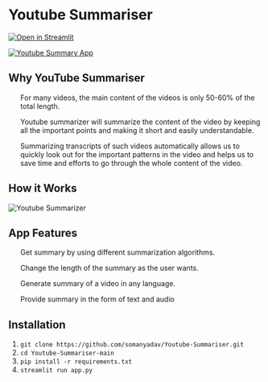# Youtube Summariser

[![Open in Streamlit](https://static.streamlit.io/badges/streamlit_badge_black_white.svg)](https://share.streamlit.io/somanyadav/youtube-summariser/main/app.py)

[![Youtube Summary App](https://github.com/somanyadav/Youtube-Summariser/blob/main/play.gif)](https://thumbs.gfycat.com/BeautifulTepidGermanwirehairedpointer-mobile.mp4)


## Why YouTube Summariser

<ul>For many videos, the main content of the videos is only 50-60% of the total length.</ul>

<ul>Youtube summarizer will summarize the content of the video by keeping all the important points and making it short and easily understandable.</ul>

<ul>Summarizing transcripts of such videos automatically allows us to quickly look out for the important patterns in the video and helps us to save time and efforts to go through the whole content of the video.</ul>

## How it Works

![Youtube Summarizer](https://github.com/somanyadav/Youtube-Summariser/blob/main/structure.JPG)


## App Features

<ol>Get summary by using different summarization algorithms.</ol>

<ol>Change the length of the summary as the user wants.</ol>

<ol>Generate summary of a video in any language.</ol>

<ol>Provide summary in the form of text and audio</ol>

## Installation

1. ```git clone https://github.com/somanyadav/Youtube-Summariser.git```
2. ```cd Youtube-Summariser-main```
3. ```pip install -r requirements.txt```
4. ```streamlit run app.py```
